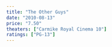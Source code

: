 ```yaml
---
title: "The Other Guys"
date: "2010-08-13"
price: "7.50"
theaters: ["Carmike Royal Cinema 10"]
ratings: ["PG-13"]
---
```

